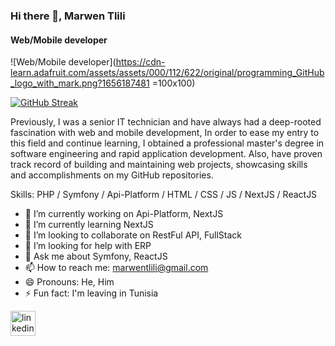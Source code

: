 ### Hi there 👋, Marwen Tlili
#### Web/Mobile developer
![Web/Mobile developer](https://cdn-learn.adafruit.com/assets/assets/000/112/622/original/programming_GitHub_logo_with_mark.png?1656187481 =100x100)

[![GitHub Streak](https://streak-stats.demolab.com/?user=DenverCoder1)](https://git.io/streak-stats)

Previously, I was a senior IT technician and have always had a deep-rooted fascination with web and mobile development, In order to ease my entry to this field and continue learning, I obtained a professional master's degree in software engineering and rapid application development. Also, have proven track record of building and maintaining web projects, showcasing skills and accomplishments on my GitHub repositories.

Skills: PHP / Symfony / Api-Platform / HTML / CSS / JS / NextJS / ReactJS

- 🔭 I’m currently working on Api-Platform, NextJS 
- 🌱 I’m currently learning NextJS 
- 👯 I’m looking to collaborate on RestFul API, FullStack 
- 🤔 I’m looking for help with ERP 
- 💬 Ask me about Symfony, ReactJS 
- 📫 How to reach me: marwentlili@gmail.com 
- 😄 Pronouns: He, Him 
- ⚡ Fun fact: I'm leaving in Tunisia 


[<img src='https://cdn.jsdelivr.net/npm/simple-icons@3.0.1/icons/linkedin.svg' alt='linkedin' height='40'>](https://www.linkedin.com/in/tlili-marwen/)  
